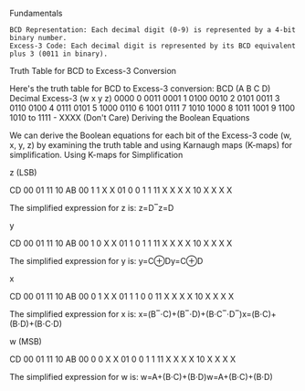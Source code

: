 Fundamentals

    BCD Representation: Each decimal digit (0-9) is represented by a 4-bit binary number.
    Excess-3 Code: Each decimal digit is represented by its BCD equivalent plus 3 (0011 in binary).

Truth Table for BCD to Excess-3 Conversion

Here's the truth table for BCD to Excess-3 conversion:
BCD (A B C D)	Decimal	Excess-3 (w x y z)
0000	0	0011
0001	1	0100
0010	2	0101
0011	3	0110
0100	4	0111
0101	5	1000
0110	6	1001
0111	7	1010
1000	8	1011
1001	9	1100
1010 to 1111	-	XXXX (Don't Care)
Deriving the Boolean Equations

We can derive the Boolean equations for each bit of the Excess-3 code (w, x, y, z) by examining the truth table and using Karnaugh maps (K-maps) for simplification.
Using K-maps for Simplification

z (LSB)

   CD
   00  01  11  10
AB
00  1   1   X   X
01  0   0   1   1
11  X   X   X   X
10  X   X   X   X

The simplified expression for z is:
z=D‾z=D

y

   CD
   00  01  11  10
AB
00  1   0   X   X
01  1   0   1   1
11  X   X   X   X
10  X   X   X   X

The simplified expression for y is:
y=C⊕Dy=C⊕D

x

   CD
   00  01  11  10
AB
00  0   1   X   X
01  1   1   0   0
11  X   X   X   X
10  X   X   X   X

The simplified expression for x is:
x=(B‾⋅C)+(B‾⋅D)+(B⋅C‾⋅D‾)x=(B⋅C)+(B⋅D)+(B⋅C⋅D)

w (MSB)

   CD
   00  01  11  10
AB
00  0   0   X   X
01  0   0   1   1
11  X   X   X   X
10  X   X   X   X

The simplified expression for w is:
w=A+(B⋅C)+(B⋅D)w=A+(B⋅C)+(B⋅D)
